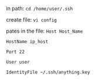 in path: `cd /home/user/.ssh`

create file: `vi config`

pates in the file: 
`Host Host_Name`

  `HostName ip_host`
  
  `Port 22`
  
  `User user`
  
  `IdentityFile ~/.ssh/anything.key`

